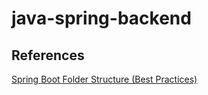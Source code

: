 # java-spring-backend


## References
[Spring Boot Folder Structure (Best Practices)](https://malshani-wijekoon.medium.com/spring-boot-folder-structure-best-practices-18ef78a81819)